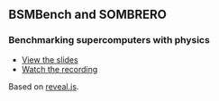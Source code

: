 ## BSMBench and SOMBRERO

### Benchmarking supercomputers with physics

* [View the slides](https://edbennett.github.io/benchmark-talk)
* [Watch the recording](https://youtu.be/80LnJrL9QgA)

Based on [reveal.js](https://github.com/hakimel/reveal.js).
